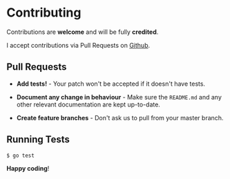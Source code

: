 # Contributing

Contributions are **welcome** and will be fully **credited**.

I accept contributions via Pull Requests on [Github](https://github.com/MarinX/go-klingon).


## Pull Requests

- **Add tests!** - Your patch won't be accepted if it doesn't have tests.

- **Document any change in behaviour** - Make sure the `README.md` and any other relevant documentation are kept up-to-date.

- **Create feature branches** - Don't ask us to pull from your master branch.


## Running Tests

``` bash
$ go test
```


**Happy coding**!
